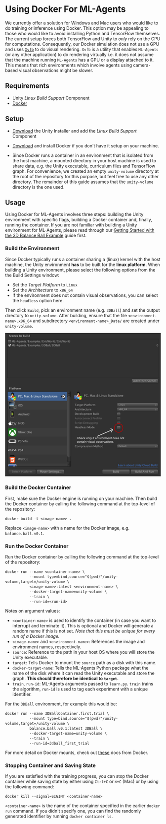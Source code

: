 # Using Docker For ML-Agents

We currently offer a solution for Windows and Mac users who would like to do training or inference using Docker. This option may be appealing to those who would like to avoid installing Python and TensorFlow themselves. The current setup forces both TensorFlow and Unity to _only_ rely on the CPU for computations. Consequently, our Docker simulation does not use a GPU and uses [`Xvfb`](https://en.wikipedia.org/wiki/Xvfb) to do visual rendering. `Xvfb` is a utility that enables `ML-Agents` (or any other application) to do rendering virtually i.e. it does not assume that the machine running `ML-Agents` has a GPU or a display attached to it. This means that rich environments which involve agents using camera-based visual observations might be slower.


## Requirements
- Unity _Linux Build Support_ Component
- [Docker](https://www.docker.com)

## Setup

- [Download](https://unity3d.com/get-unity/download) the Unity Installer and
add the _Linux Build Support_ Component

- [Download](https://www.docker.com/community-edition#/download) and
install Docker if you don't have it setup on your machine.

- Since Docker runs a container in an environment that is isolated from the host machine, a mounted directory in your host machine is used to share data, e.g. the Unity executable, curriculum files and TensorFlow graph. For convenience, we created an empty `unity-volume` directory at the root of the repository for this purpose, but feel free to use any other directory. The remainder of this guide assumes that the `unity-volume` directory is the one used.

## Usage

Using Docker for ML-Agents involves three steps: building the Unity environment with specific flags, building a Docker container and, finally, running the container. If you are not familiar with building a Unity environment for ML-Agents, please read through our [Getting Started with the 3D Balance Ball Example](Getting-Started-with-Balance-Ball.md) guide first.

### Build the Environment

Since Docker typically runs a container sharing a (linux) kernel with the host machine, the 
Unity environment **has** to be built for the **linux platform**. When building a Unity environment, please select the following options from the the Build Settings window:
- Set the _Target Platform_ to `Linux`
- Set the _Architecture_ to `x86_64`
- If the environment does not contain visual observations, you can select the `headless` option here.

Then click `Build`, pick an environment name (e.g. `3DBall`) and set the output directory to `unity-volume`. After building, ensure that the file `<environment-name>.x86_64` and subdirectory `<environment-name>_Data/` are created under `unity-volume`.

![Build Settings For Docker](images/docker_build_settings.png)

### Build the Docker Container

First, make sure the Docker engine is running on your machine. Then build the Docker container by calling the following command at the top-level of the repository:
```
docker build -t <image-name> .
``` 
Replace `<image-name>` with a name for the Docker image, e.g. `balance.ball.v0.1`.

### Run the Docker Container

Run the Docker container by calling the following command at the top-level of the repository:
```
docker run --name <container-name> \
           --mount type=bind,source="$(pwd)"/unity-volume,target=/unity-volume \
           <image-name>:latest <environment-name> \
           --docker-target-name=unity-volume \
           --train \
           --run-id=<run-id>
```

Notes on argument values:
- `<container-name>` is used to identify the container (in case you want to interrupt and terminate it). This is optional and Docker will generate a random name if this is not set. _Note that this must be unique for every run of a Docker image._
- `<image-name>` and `<environment-name>`: References the image and environment names, respectively.
- `source`: Reference to the path in your host OS where you will store the Unity executable. 
- `target`: Tells Docker to mount the `source` path as a disk with this name. 
- `docker-target-name`: Tells the ML-Agents Python package what the name of the disk where it can read the Unity executable and store the graph. **This should therefore be identical to `target`.**
- `train`, `run-id`: ML-Agents arguments passed to `learn.py`. `train` trains the algorithm, `run-id` is used to tag each experiment with a unique identifier. 

For the `3DBall` environment, for example this would be:

```
docker run --name 3DBallContainer.first.trial \
           --mount type=bind,source="$(pwd)"/unity-volume,target=/unity-volume \
           balance.ball.v0.1:latest 3DBall \
           --docker-target-name=unity-volume \
           --train \
           --run-id=3dball_first_trial
```

For more detail on Docker mounts, check out [these](https://docs.docker.com/storage/bind-mounts/) docs from Docker.


### Stopping Container and Saving State

If you are satisfied with the training progress, you can stop the Docker container while saving state by either using `Ctrl+C` or `⌘+C` (Mac) or by using the following command:

```
docker kill --signal=SIGINT <container-name>
```

`<container-name>` is the name of the container specified in the earlier `docker run` command. If you didn't specify one, you can find the randomly generated identifier by running `docker container ls`.
